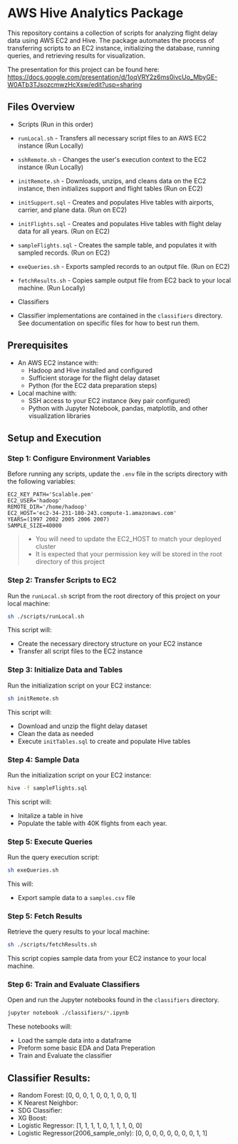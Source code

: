 # AWS Hive Analytics Package

This repository contains a collection of scripts for analyzing flight delay data using AWS EC2 and Hive. The package automates the process of transferring scripts to an EC2 instance, initializing the database, running queries, and retrieving results for visualization.

The presentation for this project can be found here: https://docs.google.com/presentation/d/1oqVRY2z6ms0ivcUo_MbyGE-W0ATb3TJsozcmwzHcXsw/edit?usp=sharing

## Files Overview

- Scripts (Run in this order)
- `runLocal.sh` - Transfers all necessary script files to an AWS EC2 instance (Run Locally)
- `sshRemote.sh` - Changes the user's execution context to the EC2 instance (Run Locally)
- `initRemote.sh` - Downloads, unzips, and cleans data on the EC2 instance, then initializes support and flight tables (Run on EC2)
- `initSupport.sql` - Creates and populates Hive tables with airports, carrier, and plane data. (Run on EC2)
- `initFlights.sql` - Creates and populates Hive tables with flight delay data for all years. (Run on EC2)
- `sampleFlights.sql` - Creates the sample table, and populates it with sampled records. (Run on EC2)
- `exeQueries.sh` - Exports sampled records to an output file. (Run on EC2)
- `fetchResults.sh` - Copies sample output file from EC2 back to your local machine. (Run Locally)

- Classifiers
- Classifier implementations are contained in the `classifiers` directory. See documentation on specific files for how to best run them.


## Prerequisites

- An AWS EC2 instance with:
  - Hadoop and Hive installed and configured
  - Sufficient storage for the flight delay dataset
  - Python (for the EC2 data preparation steps)
- Local machine with:
  - SSH access to your EC2 instance (key pair configured)
  - Python with Jupyter Notebook, pandas, matplotlib, and other visualization libraries

## Setup and Execution

### Step 1: Configure Environment Variables

Before running any scripts, update the `.env` file in the scripts directory with the following variables:

```
EC2_KEY_PATH='Scalable.pem'
EC2_USER='hadoop'
REMOTE_DIR='/home/hadoop'
EC2_HOST='ec2-34-231-180-243.compute-1.amazonaws.com'
YEARS=(1997 2002 2005 2006 2007)
SAMPLE_SIZE=40000
```
>- You will need to update the EC2_HOST to match your deployed cluster
>- It is expected that your permission key will be stored in the root directory of this project

### Step 2: Transfer Scripts to EC2

Run the `runLocal.sh` script from the root directory of this project on your local machine:

```bash
sh ./scripts/runLocal.sh
```

This script will:
- Create the necessary directory structure on your EC2 instance
- Transfer all script files to the EC2 instance

### Step 3: Initialize Data and Tables

Run the initialization script on your EC2 instance:

```bash
sh initRemote.sh
```

This script will:
- Download and unzip the flight delay dataset
- Clean the data as needed
- Execute `initTables.sql` to create and populate Hive tables

### Step 4: Sample Data

Run the initialization script on your EC2 instance:

```bash
hive -f sampleFlights.sql
```

This script will:
- Initalize a table in hive
- Populate the table with 40K flights from each year.

### Step 5: Execute Queries

Run the query execution script:

```bash
sh exeQueries.sh
```

This will:
- Export sample data to a `samples.csv` file

### Step 5: Fetch Results

Retrieve the query results to your local machine:

```bash
sh ./scripts/fetchResults.sh
```

This script copies sample data from your EC2 instance to your local machine.

### Step 6: Train and Evaluate Classifiers

Open and run the Jupyter notebooks found in the `classifiers` directory.

```bash
jupyter notebook ./classifiers/*.ipynb
```

These notebooks will:
- Load the sample data into a dataframe
- Preform some basic EDA and Data Preperation
- Train and Evaluate the classifier


## Classifier Results:

- Random Forest: [0, 0, 0, 1, 0, 0, 1, 0, 0, 1]
- K Nearest Neighbor: 
- SDG Classifier:
- XG Boost:
- Logistic Regressor: [1, 1, 1, 1, 0, 1, 1, 1, 0, 0]
- Logistic Regressor(2006_sample_only): [0, 0, 0, 0, 0, 0, 0, 0, 1, 1]


<!-- Actual = [0,0,0,0,0,0,1,1,1,1] -->

